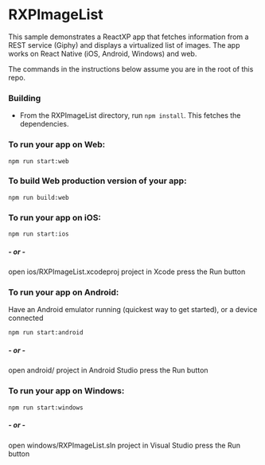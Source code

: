 # RXPImageList
This sample demonstrates a ReactXP app that fetches information from a REST service (Giphy) and displays a virtualized list of images. The app works on React Native (iOS, Android, Windows) and web.

The commands in the instructions below assume you are in the root of this repo.

### Building

- From the RXPImageList directory, run `npm install`. This fetches the dependencies.

### To run your app on Web:
  ```shell
  npm run start:web
  ```

### To build Web production version of your app:
  ```shell
  npm run build:web
  ```

### To run your app on iOS:
  ```shell
  npm run start:ios
  ```
##### - or -
  open ios/RXPImageList.xcodeproj project in Xcode
  press the Run button

### To run your app on Android:
Have an Android emulator running (quickest way to get started), or a device connected

  ```shell
  npm run start:android
  ```
#####  - or -
  open android/ project in Android Studio
  press the Run button

### To run your app on Windows:
  ```shell
  npm run start:windows
  ```
##### - or -
  open windows/RXPImageList.sln project in Visual Studio
  press the Run button
